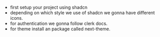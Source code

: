 - first setup your project using shadcn
- depending on which style we use of shadcn we gonna have different icons.
- for authentication we gonna follow clerk docs.
- for theme install an package called next-theme.
